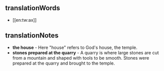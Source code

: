 ## translationWords

* [[en:tw:ax]]

## translationNotes

* **the house** - Here "house" refers to God's house, the temple.
* **stones prepared at the quarry** - A quarry is where large stones are cut from a mountain and shaped with tools to be smooth. Stones were prepared at the quarry and brought to the temple.
